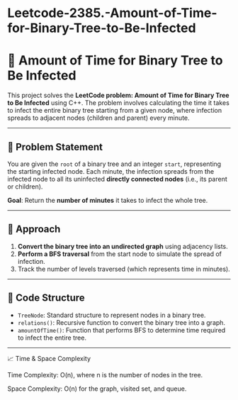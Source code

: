 # Leetcode-2385.-Amount-of-Time-for-Binary-Tree-to-Be-Infected

# 🌳 Amount of Time for Binary Tree to Be Infected

This project solves the **LeetCode problem: Amount of Time for Binary Tree to Be Infected** using C++. The problem involves calculating the time it takes to infect the entire binary tree starting from a given node, where infection spreads to adjacent nodes (children and parent) every minute.

---

## 🚀 Problem Statement

You are given the `root` of a binary tree and an integer `start`, representing the starting infected node. Each minute, the infection spreads from the infected node to all its uninfected **directly connected nodes** (i.e., its parent or children).

**Goal**: Return the **number of minutes** it takes to infect the whole tree.

---

## 🧠 Approach

1. **Convert the binary tree into an undirected graph** using adjacency lists.
2. **Perform a BFS traversal** from the start node to simulate the spread of infection.
3. Track the number of levels traversed (which represents time in minutes).

---

## 🔧 Code Structure

- `TreeNode`: Standard structure to represent nodes in a binary tree.
- `relations()`: Recursive function to convert the binary tree into a graph.
- `amountOfTime()`: Function that performs BFS to determine time required to infect the entire tree.

---

📈 Time & Space Complexity

Time Complexity: O(n), where n is the number of nodes in the tree.

Space Complexity: O(n) for the graph, visited set, and queue.


